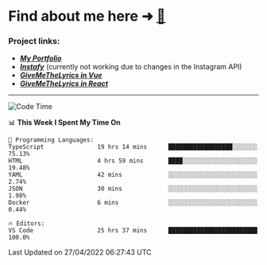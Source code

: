 # Find about me here ➜ [🧑](https://pauabella.dev)

### Project links:
- ***[My Portfolio](https://pauabella.dev)***
- ***[Instafy](https://instafy.me)*** (currently not working due to changes in the Instagram API)
- ***[GiveMeTheLyrics in Vue](https://lyrics.pauabella.dev)***
- ***[GiveMeTheLyrics in React](https://pauabella.dev/GiveMeTheLyrics)***

---
<!--START_SECTION:waka-->
![Code Time](http://img.shields.io/badge/Code%20Time-983%20hrs%2037%20mins-blue)

📊 **This Week I Spent My Time On** 

```text
💬 Programming Languages: 
TypeScript               19 hrs 14 mins      ██████████████████░░░░░░░   75.13% 
HTML                     4 hrs 59 mins       ████░░░░░░░░░░░░░░░░░░░░░   19.48% 
YAML                     42 mins             ░░░░░░░░░░░░░░░░░░░░░░░░░   2.74% 
JSON                     30 mins             ░░░░░░░░░░░░░░░░░░░░░░░░░   1.98% 
Docker                   6 mins              ░░░░░░░░░░░░░░░░░░░░░░░░░   0.44%

🔥 Editors: 
VS Code                  25 hrs 37 mins      █████████████████████████   100.0%

```


 Last Updated on 27/04/2022 06:27:43 UTC
<!--END_SECTION:waka-->
